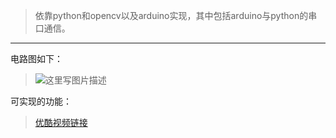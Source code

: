 
> 依靠python和opencv以及arduino实现，其中包括arduino与python的串口通信。

----------
电路图如下：
> ![这里写图片描述](//img-blog.csdn.net/20180501180734302?watermark/2/text/Ly9ibG9nLmNzZG4ubmV0L3N3aXRjaF9sb3ZlX2Nhc2U=/font/5a6L5L2T/fontsize/400/fill/I0JBQkFCMA==/dissolve/70/gravity/SouthEast)
> 

可实现的功能：

> [优酷视频链接](http://v.youku.com/v_show/id_XMzU3NzAwNzMyNA==.html?spm=a2hzp.8244740.0.0)



